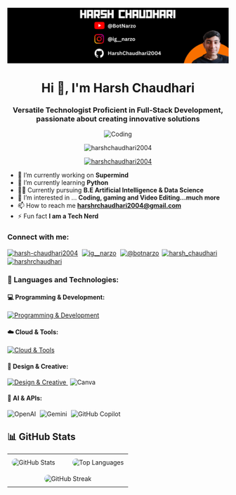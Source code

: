 <p><img align="center" alt="Harsh_banner" src="Harsh_LinkedIn-banner.png" /></p>
<h1 align="center">Hi 👋, I'm Harsh Chaudhari</h1>
<h3 align="center">
  Versatile Technologist Proficient in Full-Stack Development, passionate about
  creating innovative solutions
</h3>

<p align="center">
  <img
    alt="Coding"
    width="500"
    src="https://img.freepik.com/premium-photo/pixel-art-programmer-work_1296762-9503.jpg"
  />
</p>

<p align="center">
  <img
    src="https://komarev.com/ghpvc/?username=harshchaudhari2004&label=Profile%20views&color=0e75b6&style=flat"
    alt="harshchaudhari2004"
  />
</p>

<p align="center">
  <a href="https://github.com/ryo-ma/github-profile-trophy"
    ><img
      src="https://github-profile-trophy.vercel.app/?username=harshchaudhari2004&title=-PullRequest,-Reviews&theme=dark_dimmed&column=7&margin-w=5&margin-h=15&no-frame=true&no-bg=false"
      alt="harshchaudhari2004"
  /></a>
</p>

- 🔭 I’m currently working on **Supermind**
- 🌱 I’m currently learning **Python**
- 👨‍🎓 Currently pursuing **B.E Artificial Intelligence & Data Science**
- 👀 I’m interested in ... **Coding, gaming and Video Editing...much more**
- 📫 How to reach me **harshrchaudhari2004@gmail.com**
- ⚡ Fun fact **I am a Tech Nerd**

<h3 align="left">Connect with me:</h3>
<p align="left">
  <a href="https://linkedin.com/in/harsh-chaudhari2004" target="_blank"
    ><img
      align="center"
      src="https://upload.wikimedia.org/wikipedia/commons/thumb/8/81/LinkedIn_icon.svg/2048px-LinkedIn_icon.svg.png"
      alt="harsh-chaudhari2004"
      height="50"
      width="auto"
      style="margin-right: 5px;"
  /></a>
  <a href="https://instagram.com/ig__narzo" target="_blank"
    ><img
      align="center"
      src="https://upload.wikimedia.org/wikipedia/commons/a/a5/Instagram_icon.png"
      alt="ig__narzo"
      height="50"
      width="auto"
      style="margin-right: 5px;"
  /></a>
  <a href="https://www.youtube.com/@botnarzo" target="_blank"
    ><img
      align="center"
      src="https://upload.wikimedia.org/wikipedia/commons/thumb/f/fd/YouTube_full-color_icon_%282024%29.svg/1280px-YouTube_full-color_icon_%282024%29.svg.png"
      alt="@botnarzo"
      height="50"
      width="auto"
      style="margin-right: 3px;"
  /></a>
  <a href="https://leetcode.com/u/harsh_chaudhari/" target="_blank"
    ><img
      align="center"
      src="https://assets.leetcode.com/users/leetcode/avatar_1568224780.png"
      alt="harsh_chaudhari"
      height="50"
      width="auto"
      style="margin-right: 5px;"
  /></a>
  <a href="https://www.hackerrank.com/harshrchaudhari" target="_blank"
    ><img
      align="center"
      src="https://upload.wikimedia.org/wikipedia/commons/4/40/HackerRank_Icon-1000px.png"
      alt="harshrchaudhari"
      height="50"
      width="auto"
  /></a>
</p>

<h3 align="left">🚀 Languages and Technologies:</h3>

<h4 align="left">💻 Programming & Development:</h4>
<p align="left">
  <a href="https://skillicons.dev">
    <img src="https://skillicons.dev/icons?i=py,django,supabase,mysql,js,ts,nodejs,react,androidstudio,java,html,css,c,cpp" alt="Programming & Development" />
  </a>
</p>

<h4 align="left">☁️ Cloud & Tools:</h4>
<p align="left">
  <a href="https://skillicons.dev">
    <img src="https://skillicons.dev/icons?i=windows,vscode,github,git,obsidian,aws,azure,vercel,linux,bootstrap,tailwind" alt="Cloud & Tools" />
  </a>
</p>

<h4 align="left">🎨 Design & Creative:</h4>
<p align="left">
  <a href="https://skillicons.dev">
    <img src="https://skillicons.dev/icons?i=figma,ps,ae,pr" alt="Design & Creative" />
  </a>
  <a>
    <img
      src="https://logos-world.net/wp-content/uploads/2020/02/Canva-Logo.png"
      alt="Canva"
      width="70"
      height="48"
      style="margin-left: 5px;"
    />
  </a>
</p>

<h4 align="left">🤖 AI & APIs:</h4>
<p align="left">
  <a>
    <img
      src="https://img.icons8.com/fluent-systems-filled/512/FFFFFF/chatgpt.png"
      alt="OpenAI"
      width="48"
      height="48"
      style="margin-right: 5px;"
    />
  </a>
  <a>
    <img
      src="https://www.gstatic.com/lamda/images/gemini_sparkle_v002_d4735304ff6292a690345.svg"
      alt="Gemini"
      width="48"
      height="48"
      style="margin-right: 5px;"
    />
  </a>
  <a>
    <img
      src="https://github.githubassets.com/images/modules/site/copilot/copilot.png"
      alt="GitHub Copilot"
      width="48"
      height="48"
    />
  </a>
</p>

## 📊 GitHub Stats

<div align="center">
  <table cellspacing="0" cellpadding="0" style="border: none;">
    <tr>
      <td width="50%" style="border: none; padding: 10px;">
        <img src="https://github-readme-stats.vercel.app/api?username=harshchaudhari2004&show_icons=true&include_all_commits=true&locale=en&theme=dark&hide_border=true&bg_color=0d1117" alt="GitHub Stats" style="width: 100%; border-radius: 10px;" />
      </td>
      <td width="50%" style="border: none; padding: 10px;">
        <img src="https://github-readme-stats.vercel.app/api/top-langs?username=harshchaudhari2004&show_icons=true&locale=en&layout=compact&theme=dark&hide_border=true&bg_color=0d1117" alt="Top Languages" style="width: 75%; border-radius: 10px;" />
      </td>
    </tr>
    <tr>
      <td colspan="2" align="center" style="border: none; padding: 10px;">
        <img src="https://github-readme-streak-stats.herokuapp.com/?user=harshchaudhari2004&theme=dark&hide_border=true&background=0d1117" alt="GitHub Streak" style="width: 100%; max-width: 60%; border-radius: 10px;" />
      </td>
    </tr>
  </table>
</div>
